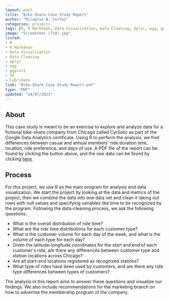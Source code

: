 ```yaml
---
layout: post
title: "Bike-Share Case Study Report"
author: "Milagros N. Cortez"
categories: projects
tags: [R, R Markdown, Data Visualization, Data Cleaning, dplyr, egg, ggplot2, SF, lubridate]
image: "Screenshot (710).jpg"
listed:
- R
- R Markdown
- Data Visualization
- Data Cleaning
- dplyr
- egg
- ggplot2
- SF
- lubridate
link: "Bike-Share Case Study Report.pdf"
type: "PDF"
updated: "14/07/2023"
---
```

## About

This case study is meant to be an exercise to explore and analyze data for a fictional bike-share company from Chicago called
Cyclistic as part of the Google Data Analytics certificate. Using R to perform the analysis, we find differences between casual and
annual members' ride duration time, location, ride preference, and days of use. A PDF file of the report can be found by clicking the button above, and the raw data can be found by clicking [here](https://divvy-tripdata.s3.amazonaws.com/index.html).

## Process

For this project, we use R as the main program for analysis and data visualization. We start the project by looking at the data and metrics of the project, then we combine the data into one data set and clean it taking out rows with null values and specifying variables like time to be recognized by the program. Following the data-cleaning process, we ask the following questions:
- What is the overall distribution of ride time?
- What are the ride time distributions for each customer type?
- What is the customer volume for each day of the week, and what is the volume of each type for each day?
- Given the latitude-longitude coordinates for the start and end of each customer's ride, are there any differences between customer type and station locations across Chicago?
- Are all start-end locations registered as recognized stations?
- What type of rides have been used by customers, and are there any ride type differences between types of customers?

The analysis in this report aims to answer these questions and visualize our findings. We also include recommendations for the marketing branch on how to advertise the membership program of the company.
